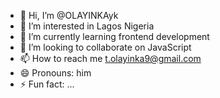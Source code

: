 - 👋 Hi, I’m @OLAYINKAyk
- 👀 I’m interested in Lagos Nigeria
- 🌱 I’m currently learning frontend development
- 💞️ I’m looking to collaborate on JavaScript
- 📫 How to reach me t.olayinka9@gmail.com
- 😄 Pronouns: him
- ⚡ Fun fact: ...

<!---
OLAYINKAykk/OLAYINKAykk is a ✨ special ✨ repository because its `README.md` (this file) appears on your GitHub profile.
You can click the Preview link to take a look at your changes.
--->
